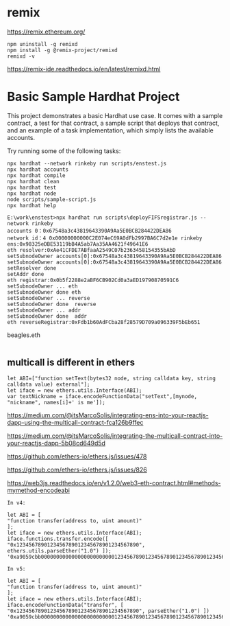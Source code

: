 # remix
https://remix.ethereum.org/
```
npm uninstall -g remixd
npm install -g @remix-project/remixd
remixd -v
```
https://remix-ide.readthedocs.io/en/latest/remixd.html

# Basic Sample Hardhat Project

This project demonstrates a basic Hardhat use case. It comes with a sample contract, a test for that contract, a sample script that deploys that contract, and an example of a task implementation, which simply lists the available accounts.

Try running some of the following tasks:

```shell
npx hardhat --network rinkeby run scripts/enstest.js
npx hardhat accounts
npx hardhat compile
npx hardhat clean
npx hardhat test
npx hardhat node
node scripts/sample-script.js
npx hardhat help
```
```
E:\work\enstest>npx hardhat run scripts\deployFIFSregistrar.js --network rinkeby
accounts 0：0x67548a3c43819643390A9Aa5E0BCB284422DEA86
network id：4 0x00000000000C2E074eC69A0dFb2997BA6C7d2e1e rinkeby
ens:0x98325eDBE53119bB4A5ab7Aa35AA4621f49641E6
eth resolver:0xAe41CFDE7ABfaaA2549C07b2363458154355bAbD
setSubnodeOwner accounts[0]:0x67548a3c43819643390A9Aa5E0BCB284422DEA86
setSubnodeOwner accounts[0]:0x67548a3c43819643390A9Aa5E0BCB284422DEA86
setResolver done
setAddr done
eth registrar:0x0b5f2288e2aBF6CB902Cd0a3aED19790870591C6
setSubnodeOwner ... eth
setSubnodeOwner done eth
setSubnodeOwner ... reverse
setSubnodeOwner done  reverse
setSubnodeOwner ... addr
setSubnodeOwner done  addr
eth reverseRegistrar:0xFdb1b60AdFCba28f28579D709a096339F5bEb651

```
beagles.eth
```
```

## multicall is different in ethers
```
let ABI=["function setText(bytes32 node, string calldata key, string calldata value) external"];
let iface = new ethers.utils.Interface(ABI);
var textNickname = iface.encodeFunctionData("setText",[mynode, "nickname", names[i]+' is me']);
```
https://medium.com/@itsMarcoSolis/integrating-ens-into-your-reactjs-dapp-using-the-multicall-contract-fca126b9ffec

https://medium.com/@itsMarcoSolis/integrating-the-multicall-contract-into-your-reactjs-dapp-5b08cd649d5d

https://github.com/ethers-io/ethers.js/issues/478

https://github.com/ethers-io/ethers.js/issues/826

https://web3js.readthedocs.io/en/v1.2.0/web3-eth-contract.html#methods-mymethod-encodeabi

```
In v4:

let ABI = [
"function transfer(address to, uint amount)"
];
let iface = new ethers.utils.Interface(ABI);
iface.functions.transfer.encode([ "0x1234567890123456789012345678901234567890", ethers.utils.parseEther("1.0") ]);
'0xa9059cbb00000000000000000000000012345678901234567890123456789012345678900000000000000000000000000000000000000000000000000de0b6b3a7640000'

In v5:

let ABI = [
"function transfer(address to, uint amount)"
];
let iface = new ethers.utils.Interface(ABI);
iface.encodeFunctionData("transfer", [ "0x1234567890123456789012345678901234567890", parseEther("1.0") ])
'0xa9059cbb00000000000000000000000012345678901234567890123456789012345678900000000000000000000000000000000000000000000000000de0b6b3a7640000'
```
